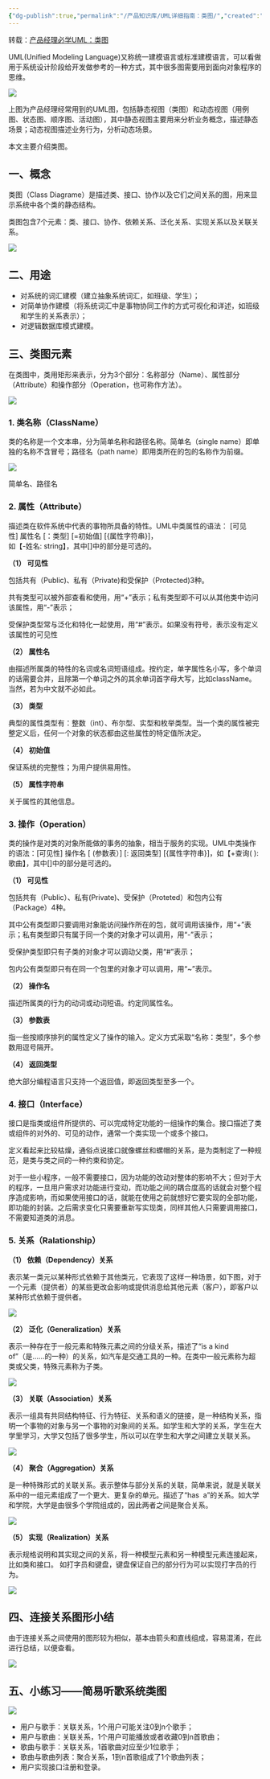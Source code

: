 ```yaml
---
{"dg-publish":true,"permalink":"/产品知识库/UML详细指南：类图/","created":"2023-11-03T11:23:30.067+08:00","updated":"2023-11-03T13:58:08.085+08:00"}
---
```



转载：[产品经理必学UML：类图](https://www.woshipm.com/pd/2593231.html)

UML(Unified Modeling Language)又称统一建模语言或标准建模语言，可以看做用于系统设计阶段给开发做参考的一种方式，其中很多图需要用到面向对象程序的思维。

![](https://image.woshipm.com/wp-files/2019/07/iNU5tAcBujZysjToDXf0.png)

上图为产品经理经常用到的UML图，包括静态视图（类图）和动态视图（用例图、状态图、顺序图、活动图），其中静态视图主要用来分析业务概念，描述静态场景；动态视图描述业务行为，分析动态场景。

本文主要介绍类图。

## 一、概念

类图（Class Diagrame）是描述类、接口、协作以及它们之间关系的图，用来显示系统中各个类的静态结构。

类图包含7个元素：类、接口、协作、依赖关系、泛化关系、实现关系以及关联关系。

![](https://image.woshipm.com/wp-files/2019/07/9XtgCZEEURXDME47b1tR.jpg)

## 二、用途

- 对系统的词汇建模（建立抽象系统词汇，如班级、学生）；
- 对简单协作建模（将系统词汇中是事物协同工作的方式可视化和详述，如班级和学生的关系表示）；
- 对逻辑数据库模式建模。

## 三、类图元素

在类图中，类用矩形来表示，分为3个部分：名称部分（Name）、属性部分（Attribute）和操作部分（Operation，也可称作方法）。

![](https://image.woshipm.com/wp-files/2019/07/oVjjW72M530SN5mMuAMR.png)

### 1. 类名称（ClassName）

类的名称是一个文本串，分为简单名称和路径名称。简单名（single name）即单独的名称不含冒号；路径名（path name）即用类所在的包的名称作为前缀。

![](https://image.woshipm.com/wp-files/2019/07/GYV9EQJzXy3P9nbA7IDK.png)

简单名、路径名

### 2. 属性（Attribute）

描述类在软件系统中代表的事物所具备的特性。UML中类属性的语法： [可见性] 属性名 [：类型] [=初始值] [{属性字符串}]，  
如【-姓名: string】，其中[]中的部分是可选的。

**（1） 可见性**

包括共有（Public)、私有（Private)和受保护（Protected)3种。

共有类型可以被外部查看和使用，用“+”表示；私有类型即不可以从其他类中访问该属性，用“-”表示；

受保护类型常与泛化和特化一起使用，用“#”表示。如果没有符号，表示没有定义该属性的可见性

**（2） 属性名**

由描述所属类的特性的名词或名词短语组成。按约定，单字属性名小写，多个单词的话需要合并，且除第一个单词之外的其余单词首字母大写，比如className。当然，若为中文就不必如此。

**（3） 类型**

典型的属性类型有：整数（int）、布尔型、实型和枚举类型。当一个类的属性被完整定义后，任何一个对象的状态都由这些属性的特定值所决定。

**（4） 初始值**

保证系统的完整性；为用户提供易用性。

**（5） 属性字符串**

关于属性的其他信息。

### 3. 操作（Operation）

类的操作是对类的对象所能做的事务的抽象，相当于服务的实现。UML中类操作的语法：[可见性] 操作名 [ (参数表）] [: 返回类型] [{属性字符串}]，如【+查询( ): 歌曲】，其中[]中的部分是可选的。

**（1） 可见性**

包括共有（Public）、私有(Private)、受保护（Proteted）和包内公有（Package）4种。

其中公有类型即只要调用对象能访问操作所在的包，就可调用该操作，用“+”表示；私有类型即只有属于同一个类的对象才可以调用，用“-”表示；

受保护类型即只有子类的对象才可以调动父类，用“#”表示；

包内公有类型即只有在同一个包里的对象才可以调用，用“~”表示。

**（2） 操作名**

描述所属类的行为的动词或动词短语。约定同属性名。

**（3） 参数表**

指一些按顺序排列的属性定义了操作的输入。定义方式采取“名称：类型”，多个参数用逗号隔开。

**（4） 返回类型**

绝大部分编程语言只支持一个返回值，即返回类型至多一个。

### 4. 接口（Interface）

接口是指类或组件所提供的、可以完成特定功能的一组操作的集合。接口描述了类或组件的对外的、可见的动作，通常一个类实现一个或多个接口。

定义看起来比较枯燥，通俗点说接口就像螺丝和螺帽的关系，是为类制定了一种规范，是类与类之间的一种约束和协定。

对于一些小程序，一般不需要接口，因为功能的改动对整体的影响不大；但对于大的程序，一旦用户需求对功能进行变动，而功能之间的耦合度高的话就会对整个程序造成影响，而如果使用接口的话，就能在使用之前就想好它要实现的全部功能，即功能的封装。之后需求变化只需要重新写实现类，同样其他人只需要调用接口，不需要知道类的消息。

### 5. 关系（Ralationship）

**（1） 依赖（Dependency）关系**

表示某一类元以某种形式依赖于其他类元，它表现了这样一种场景，如下图，对于一个元素（提供者）的某些更改会影响或提供消息给其他元素（客户），即客户以某种形式依赖于提供者。

![](https://image.woshipm.com/wp-files/2019/07/O5gfNkokhAK6R7GIGdWK.png)

**（2） 泛化（Generalization）关系**

表示一种存在于一般元素和特殊元素之间的分级关系，描述了“is a kind of”（是……的一种）的关系，如汽车是交通工具的一种。在类中一般元素称为超类或父类，特殊元素称为子类。

![](https://image.woshipm.com/wp-files/2019/07/6RrXKEGxRwEfNQ5RYTPT.png)

**（3） 关联（Association）关系**

表示一组具有共同结构特征、行为特征、关系和语义的链接，是一种结构关系，指明一个事物的对象与另一个事物的对象间的关系。如学生和大学的关系，学生在大学里学习，大学又包括了很多学生，所以可以在学生和大学之间建立关联关系。

![](https://image.woshipm.com/wp-files/2019/07/OBvVcd4sDdAY3L30juY1.png)

**（4） 聚合（Aggregation）关系**

是一种特殊形式的关联关系。表示整体与部分关系的关联，简单来说，就是关联关系中的一组元素组成了一个更大、更复杂的单元。描述了“has  a”的关系。如大学和学院，大学是由很多个学院组成的，因此两者之间是聚合关系。

![](https://image.woshipm.com/wp-files/2019/07/0VsPzJVUOocWJO7ezaIc.png)

**（5） 实现（Realization）关系**

表示规格说明和其实现之间的关系，将一种模型元素和另一种模型元素连接起来，比如类和接口。 如打字员和键盘，键盘保证自己的部分行为可以实现打字员的行为。

![](https://image.woshipm.com/wp-files/2019/07/6epU1xZDQZeARPDC3erv.png)

## 四、连接关系图形小结

由于连接关系之间使用的图形较为相似，基本由箭头和直线组成，容易混淆，在此进行总结，以便查看。

![](https://image.woshipm.com/wp-files/2019/07/KarulUQZ0mvv9UP0yUll.png)

## 五、小练习——简易听歌系统类图

![](https://image.woshipm.com/wp-files/2019/07/mEMJrfB0hfLS1VPudkzs.png)

- 用户与歌手：关联关系，1个用户可能关注0到n个歌手；
- 用户与歌曲：关联关系，1个用户可能播放或者收藏0到n首歌曲；
- 歌曲与歌手：关联关系，1首歌曲对应至少1位歌手；
- 歌曲与歌曲列表：聚合关系，1到n首歌组成了1个歌曲列表；
- 用户实现接口注册和登录。